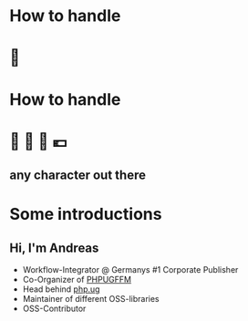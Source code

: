 <!-- .element: data-transition="fade" -->
# <!-- .element: class="fragment" data-fragment-index="1"-->How to handle
# 💩



<!-- .element: data-transition="fade" -->
# How to handle
# 🍻 <span class="fragment" data-fragment-index="1">🎉</span> <span class="fragment" data-fragment-index="2">👑</span> <span class="fragment" data-fragment-index="3">💶</span>



<!-- .element: data-transition="fade" -->
## **any** character out there



# Some introductions



## Hi, I'm Andreas

* Workflow-Integrator @ Germanys #1 Corporate Publisher
* Co-Organizer of [PHPUGFFM](http://phpugffm.de)
* Head behind [php.ug](https://php.ug)
* Maintainer of different OSS-libraries
* OSS-Contributor
